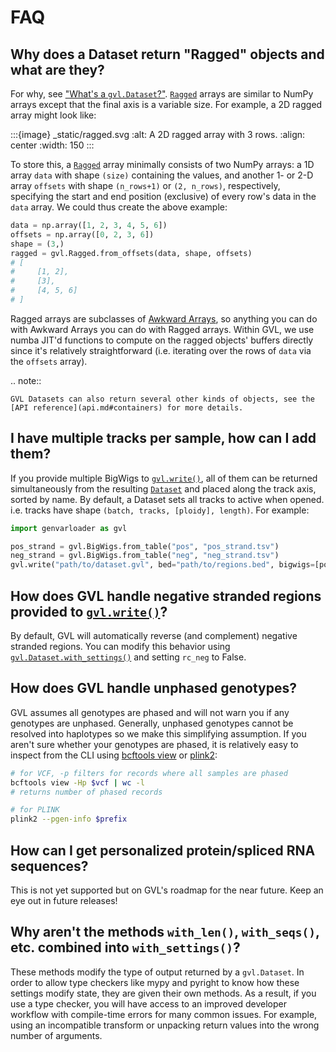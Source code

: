 # FAQ

## Why does a Dataset return "Ragged" objects and what are they?

For why, see ["What's a `gvl.Dataset`?"](dataset.md). [`Ragged`](api.md#genvarloader.Ragged) arrays are similar to NumPy arrays except that the final axis is a variable size. For example, a 2D ragged array might look like:

:::{image} _static/ragged.svg
:alt: A 2D ragged array with 3 rows.
:align: center
:width: 150
:::

To store this, a [`Ragged`](api.md#genvarloader.Ragged) array minimally consists of two NumPy arrays: a 1D array `data` with shape `(size)` containing the values, and another 1- or 2-D array `offsets` with shape `(n_rows+1)` or `(2, n_rows)`, respectively, specifying the start and end position (exclusive) of every row's data in the `data` array. We could thus create the above example:

```python
data = np.array([1, 2, 3, 4, 5, 6])
offsets = np.array([0, 2, 3, 6])
shape = (3,)
ragged = gvl.Ragged.from_offsets(data, shape, offsets)
# [
#     [1, 2],
#     [3],
#     [4, 5, 6]
# ]
```

Ragged arrays are subclasses of [Awkward Arrays](https://github.com/scikit-hep/awkward), so anything you can do with Awkward Arrays you can do with Ragged arrays. Within GVL, we use numba JIT'd functions to compute on the ragged objects' buffers directly since it's relatively straightforward (i.e. iterating over the rows of `data` via the `offsets` array).

.. note::

    GVL Datasets can also return several other kinds of objects, see the [API reference](api.md#containers) for more details.

## I have multiple tracks per sample, how can I add them?

If you provide multiple BigWigs to [`gvl.write()`](api.md#genvarloader.write), all of them can be returned simultaneously from the resulting [`Dataset`](api.md#genvarloader.Dataset) and placed along the track axis, sorted by name. By default, a Dataset sets all tracks to active when opened. i.e. tracks have shape `(batch, tracks, [ploidy], length)`. For example:

```python
import genvarloader as gvl

pos_strand = gvl.BigWigs.from_table("pos", "pos_strand.tsv")
neg_strand = gvl.BigWigs.from_table("neg", "neg_strand.tsv")
gvl.write("path/to/dataset.gvl", bed="path/to/regions.bed", bigwigs=[pos_strand, neg_strand])
```

## How does GVL handle negative stranded regions provided to [`gvl.write()`](api.md#genvarloader.write)?

By default, GVL will automatically reverse (and complement) negative stranded regions. You can modify this behavior using
[`gvl.Dataset.with_settings()`](api.md#genvarloader.Dataset.with_settings) and setting `rc_neg` to False.

## How does GVL handle unphased genotypes?

GVL assumes all genotypes are phased and will not warn you if any genotypes are unphased. Generally, unphased
genotypes cannot be resolved into haplotypes so we make this simplifying assumption. If you aren't sure whether your genotypes are phased, it is relatively easy to inspect from the CLI using [bcftools view](https://samtools.github.io/bcftools/bcftools.html#view) or [plink2](https://www.cog-genomics.org/plink/2.0/basic_stats#pgen_info):

```bash
# for VCF, -p filters for records where all samples are phased
bcftools view -Hp $vcf | wc -l
# returns number of phased records

# for PLINK
plink2 --pgen-info $prefix
```

## How can I get personalized protein/spliced RNA sequences?

This is not yet supported but on GVL's roadmap for the near future. Keep an eye out in future releases!

<!-- Example of variable length regions

Example of spliced gvl.write() and enabling splicing

Example of SeqPro translate for RNA and AA -->

## Why aren't the methods `with_len()`, `with_seqs()`, etc. combined into `with_settings()`?

These methods modify the type of output returned by a `gvl.Dataset`. In order to allow type checkers like mypy and pyright to know how these settings modify state, they are given their own methods. As a result, if you use a type checker, you will have access to an improved developer workflow with compile-time errors for many common issues. For example, using an incompatible transform or unpacking return values into the wrong number of arguments.